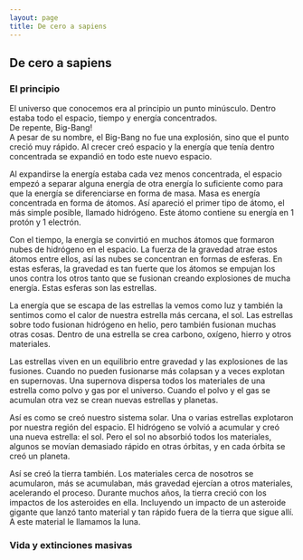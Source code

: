 ```yaml
---
layout: page
title: De cero a sapiens
---
```

## De cero a sapiens

### El principio
El universo que conocemos era al principio un punto minúsculo. Dentro estaba todo el espacio, tiempo y energía concentrados.     
De repente, Big-Bang!   
A pesar de su nombre, el Big-Bang no fue una explosión, sino que el punto creció muy rápido. Al crecer creó espacio y la energía que tenía dentro concentrada se expandió en todo este nuevo espacio.

Al expandirse la energía estaba cada vez menos concentrada, el espacio empezó a separar alguna energía de otra energía lo suficiente como para que la energía se diferenciarse en forma de masa.
Masa es energía concentrada en forma de átomos. Así apareció el primer tipo de átomo, el más simple posible, llamado hidrógeno. Este átomo contiene su energía en 1 protón y 1 electrón.

Con el tiempo, la energía se convirtió en muchos átomos que formaron nubes de hidrógeno en el espacio. La fuerza de la gravedad atrae estos átomos entre ellos, así las nubes se concentran en formas de esferas. En estas esferas, la gravedad es tan fuerte que los átomos se empujan los unos contra los otros tanto que se fusionan creando explosiones de mucha energía. Estas esferas son las estrellas.


La energía que se escapa de las estrellas la vemos como luz y también la sentimos como el calor de nuestra estrella más cercana, el sol. Las estrellas sobre todo fusionan hidrógeno en helio, pero también fusionan muchas otras cosas. Dentro de una estrella se crea carbono, oxígeno, hierro y otros materiales. 

Las estrellas viven en un equilibrio entre gravedad y las explosiones de las fusiones. Cuando no pueden fusionarse más colapsan y a veces explotan en supernovas. Una supernova dispersa todos los materiales de una estrella como polvo y gas por el universo. Cuando el polvo y el gas se acumulan otra vez se crean nuevas estrellas y planetas.

Así es como se creó nuestro sistema solar. Una o varias estrellas explotaron por nuestra región del espacio. El hidrógeno se volvió a acumular y creó una nueva estrella: el sol. Pero el sol no absorbió todos los materiales, algunos se movían demasiado rápido en otras órbitas, y en cada órbita se creó un planeta. 

Así se creó la tierra también. Los materiales cerca de nosotros se acumularon, más se acumulaban, más gravedad ejercían a otros materiales, acelerando el proceso. Durante muchos años, la tierra creció con los impactos de los asteroides en ella. Incluyendo un impacto de un asteroide gigante que lanzó tanto material y tan rápido fuera de la tierra que sigue allí. A este material le llamamos la luna. 

### Vida y extinciones masivas




